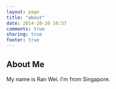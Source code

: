 ```yaml
---
layout: page
title: "about"
date: 2014-10-26 16:57
comments: true
sharing: true
footer: true
---
```


## About Me

My name is Ran Wei. I'm from Singapore. 